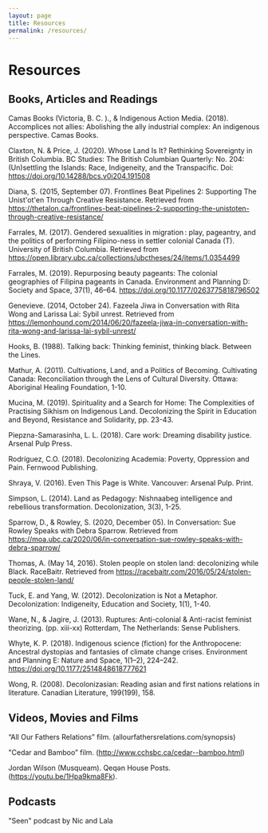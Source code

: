 ```yaml
---
layout: page
title: Resources
permalink: /resources/
---
```


# Resources

## Books, Articles and Readings

Camas Books (Victoria, B. C. )., & Indigenous Action Media. (2018). Accomplices not allies: Abolishing the ally industrial complex: An indigenous perspective. Camas Books.

Claxton, N. & Price, J. (2020). Whose Land Is It? Rethinking Sovereignty in British Columbia. BC Studies: The British Columbian Quarterly: No. 204: (Un)settling the Islands: Race, Indigeneity, and the Transpacific. Doi: https://doi.org/10.14288/bcs.v0i204.191508

Diana, S. (2015, September 07). Frontlines Beat Pipelines 2: Supporting The Unist'ot'en Through Creative Resistance. Retrieved from https://thetalon.ca/frontlines-beat-pipelines-2-supporting-the-unistoten-through-creative-resistance/

Farrales, M. (2017). Gendered sexualities in migration : play, pageantry, and the politics of performing Filipino-ness in settler colonial Canada (T). University of British Columbia. Retrieved from https://open.library.ubc.ca/collections/ubctheses/24/items/1.0354499

Farrales, M. (2019). Repurposing beauty pageants: The colonial geographies of Filipina pageants in Canada. Environment and Planning D: Society and Space, 37(1), 46–64. https://doi.org/10.1177/0263775818796502

Genevieve. (2014, October 24). Fazeela Jiwa in Conversation with Rita Wong and Larissa Lai: Sybil unrest. Retrieved from https://lemonhound.com/2014/06/20/fazeela-jiwa-in-conversation-with-rita-wong-and-larissa-lai-sybil-unrest/

Hooks, B. (1988). Talking back: Thinking feminist, thinking black. Between the Lines.

Mathur, A. (2011). Cultivations, Land, and a Politics of Becoming. Cultivating Canada: Reconciliation through the Lens of Cultural Diversity. Ottawa: Aboriginal Healing Foundation, 1-10.

Mucina, M. (2019). Spirituality and a Search for Home: The Complexities of Practising Sikhism on Indigenous Land. Decolonizing the Spirit in Education and Beyond, Resistance and Solidarity, pp. 23-43.

Piepzna-Samarasinha, L. L. (2018). Care work: Dreaming disability justice. Arsenal Pulp Press.

Rodríguez, C.O. (2018). Decolonizing Academia: Poverty, Oppression and Pain. Fernwood Publishing.

Shraya, V. (2016). Even This Page is White. Vancouver: Arsenal Pulp. Print.

Simpson, L. (2014). Land as Pedagogy: Nishnaabeg intelligence and rebellious transformation. Decolonization, 3(3), 1-25.

Sparrow, D., & Rowley, S. (2020, December 05). In Conversation: Sue Rowley Speaks with Debra Sparrow. Retrieved from https://moa.ubc.ca/2020/06/in-conversation-sue-rowley-speaks-with-debra-sparrow/

Thomas, A. (May 14, 2016). Stolen people on stolen land: decolonizing while Black. RaceBaitr. Retrieved from https://racebaitr.com/2016/05/24/stolen-people-stolen-land/

Tuck, E. and Yang, W. (2012). Decolonization is Not a Metaphor. Decolonization: Indigeneity, Education and Society, 1(1), 1-40.

Wane, N., & Jagire, J. (2013). Ruptures: Anti-colonial & Anti-racist feminist theorizing. (pp. xiii-xx) Rotterdam, The Netherlands: Sense Publishers.

Whyte, K. P. (2018). Indigenous science (fiction) for the Anthropocene: Ancestral dystopias and fantasies of climate change crises. Environment and Planning E: Nature and Space, 1(1–2), 224–242. https://doi.org/10.1177/2514848618777621

Wong, R. (2008). Decolonizasian: Reading asian and first nations relations in literature. Canadian Literature, 199(199), 158.

## Videos, Movies and Films

“All Our Fathers Relations” film. (allourfathersrelations.com/synopsis)

"Cedar and Bamboo” film. (http://www.cchsbc.ca/cedar--bamboo.html)

Jordan Wilson (Musqueam). Qeqən House Posts. (https://youtu.be/1Hpa9kma8Fk).

## Podcasts

"Seen" podcast by Nic and Lala


